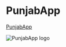  
 # PunjabApp

[PunjabApp](https://vijayvir.github.io/vijayvir.github.io.Punjabapp/)


![PunjabApp logo](http://macdown.uranusjr.com/static/images/logo-160.png)
